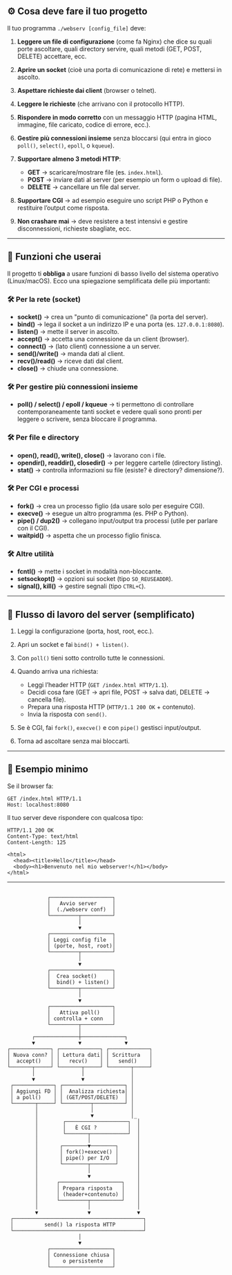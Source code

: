 ## ⚙️ Cosa deve fare il tuo progetto

Il tuo programma `./webserv [config_file]` deve:

1. **Leggere un file di configurazione** (come fa Nginx) che dice su quali porte ascoltare, quali directory servire, quali metodi (GET, POST, DELETE) accettare, ecc.
2. **Aprire un socket** (cioè una porta di comunicazione di rete) e mettersi in ascolto.
3. **Aspettare richieste dai client** (browser o telnet).
4. **Leggere le richieste** (che arrivano con il protocollo HTTP).
5. **Rispondere in modo corretto** con un messaggio HTTP (pagina HTML, immagine, file caricato, codice di errore, ecc.).
6. **Gestire più connessioni insieme** senza bloccarsi (qui entra in gioco `poll()`, `select()`, `epoll`, o `kqueue`).
7. **Supportare almeno 3 metodi HTTP**:

   * **GET** → scaricare/mostrare file (es. `index.html`).
   * **POST** → inviare dati al server (per esempio un form o upload di file).
   * **DELETE** → cancellare un file dal server.
8. **Supportare CGI** → ad esempio eseguire uno script PHP o Python e restituire l’output come risposta.
9. **Non crashare mai** → deve resistere a test intensivi e gestire disconnessioni, richieste sbagliate, ecc.

---

## 🔧 Funzioni che userai

Il progetto ti **obbliga** a usare funzioni di basso livello del sistema operativo (Linux/macOS).
Ecco una spiegazione semplificata delle più importanti:

### 🛠️ Per la rete (socket)

* **socket()** → crea un "punto di comunicazione" (la porta del server).
* **bind()** → lega il socket a un indirizzo IP e una porta (es. `127.0.0.1:8080`).
* **listen()** → mette il server in ascolto.
* **accept()** → accetta una connessione da un client (browser).
* **connect()** → (lato client) connessione a un server.
* **send()/write()** → manda dati al client.
* **recv()/read()** → riceve dati dal client.
* **close()** → chiude una connessione.

### 🛠️ Per gestire più connessioni insieme

* **poll() / select() / epoll / kqueue** → ti permettono di controllare contemporaneamente tanti socket e vedere quali sono pronti per leggere o scrivere, senza bloccare il programma.

### 🛠️ Per file e directory

* **open(), read(), write(), close()** → lavorano con i file.
* **opendir(), readdir(), closedir()** → per leggere cartelle (directory listing).
* **stat()** → controlla informazioni su file (esiste? è directory? dimensione?).

### 🛠️ Per CGI e processi

* **fork()** → crea un processo figlio (da usare solo per eseguire CGI).
* **execve()** → esegue un altro programma (es. PHP o Python).
* **pipe() / dup2()** → collegano input/output tra processi (utile per parlare con il CGI).
* **waitpid()** → aspetta che un processo figlio finisca.

### 🛠️ Altre utilità

* **fcntl()** → mette i socket in modalità non-bloccante.
* **setsockopt()** → opzioni sui socket (tipo `SO_REUSEADDR`).
* **signal(), kill()** → gestire segnali (tipo `CTRL+C`).

---

## 🔄 Flusso di lavoro del server (semplificato)

1. Leggi la configurazione (porta, host, root, ecc.).
2. Apri un socket e fai `bind() + listen()`.
3. Con `poll()` tieni sotto controllo tutte le connessioni.
4. Quando arriva una richiesta:

   * Leggi l’header HTTP (`GET /index.html HTTP/1.1`).
   * Decidi cosa fare (GET → apri file, POST → salva dati, DELETE → cancella file).
   * Prepara una risposta HTTP (`HTTP/1.1 200 OK` + contenuto).
   * Invia la risposta con `send()`.
5. Se è CGI, fai `fork()`, `execve()` e con `pipe()` gestisci input/output.
6. Torna ad ascoltare senza mai bloccarti.

---

## 📂 Esempio minimo

Se il browser fa:

```
GET /index.html HTTP/1.1
Host: localhost:8080
```

Il tuo server deve rispondere con qualcosa tipo:

```
HTTP/1.1 200 OK
Content-Type: text/html
Content-Length: 125

<html>
  <head><title>Hello</title></head>
  <body><h1>Benvenuto nel mio webserver!</h1></body>
</html>
```

---
```

             ┌────────────────────┐
             │   Avvio server     │
             │  (./webserv conf)  │
             └─────────┬──────────┘
                       │
                       ▼
             ┌────────────────────┐
             │ Leggi config file  │
             │ (porte, host, root)│
             └─────────┬──────────┘
                       │
                       ▼
             ┌────────────────────┐
             │  Crea socket()     │
             │  bind() + listen() │
             └─────────┬──────────┘
                       │
                       ▼
             ┌────────────────────┐
             │   Attiva poll()    │
             │ controlla + conn   │
             └─────────┬──────────┘
                       │
        ┌──────────────┼──────────────┐
        ▼              ▼              ▼
┌─────────────┐ ┌─────────────┐ ┌─────────────┐
│ Nuova conn? │ │ Lettura dati│ │ Scrittura   │
│  accept()   │ │   recv()    │ │   send()    │
└───────┬─────┘ └───────┬─────┘ └───────┬─────┘
        │               │               │
        ▼               ▼               │
 ┌─────────────┐ ┌────────────────────┐ │
 │ Aggiungi FD │ │  Analizza richiesta│ │
 │ a poll()    │ │ (GET/POST/DELETE)  │ │
 └───────┬─────┘ └─────────┬──────────┘ │
         │                 │            │
         │                 ▼            │_
         │        ┌────────────────────┐  │
         │        │   È CGI ?          │  │
         │        └───────┬────────────┘  │
         │                │               │
         │       ┌────────▼────────┐      │
         │       │ fork()+execve() │      │
         │       │ pipe() per I/O  │      │
         │       └────────┬────────┘      │
         │                │               │
         │                ▼               │
         │      ┌────────────────────┐    │
         │      │ Prepara risposta   │    │
         │      │ (header+contenuto) │    │
         │      └─────────┬──────────┘    │
         │                │               │
         ▼                ▼               ▼
 ┌──────────────────────────────────────────┐
 │          send() la risposta HTTP         │
 └──────────────────────────────────────────┘
                       │
                       ▼
             ┌────────────────────┐
             │ Connessione chiusa │
             │    o persistente   │
             └────────────────────┘
```
